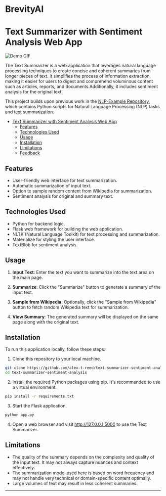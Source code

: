 # BrevityAI

# Text Summarizer with Sentiment Analysis Web App

![Demo GIF](./demo.gif)

The Text Summarizer is a web application that leverages natural language processing techniques to create concise and coherent summaries from longer pieces of text. It simplifies the process of information extraction, making it easier for users to digest and comprehend voluminous content such as articles, reports, and documents.Additionally, it includes sentiment analysis for the original text.

This project builds upon previous work in the [NLP-Example Repository](https://github.com/alex-t-reed/NLP-Example), which contains Python scripts for Natural Language Processing (NLP) tasks and text summarization.

- [Text Summarizer with Sentiment Analysis Web App](#text-summarizer-with-sentiment-analysis-web-app)
  - [Features](#features)
  - [Technologies Used](#technologies-used)
  - [Usage](#usage)
  - [Installation](#installation)
  - [Limitations](#limitations)
  - [Feedback](#feedback)

## Features

- User-friendly web interface for text summarization.
- Automatic summarization of input text.
- Option to sample random content from Wikipedia for summarization.
- Sentiment analysis for original and summary text.

## Technologies Used

- Python for backend logic.
- Flask web framework for building the web application.
- NLTK (Natural Language Toolkit) for text processing and summarization.
- Materialize for styling the user interface.
- TextBlob for sentiment analysis.

## Usage

1. **Input Text**: Enter the text you want to summarize into the text area on the main page.

2. **Summarize**: Click the "Summarize" button to generate a summary of the input text.

3. **Sample from Wikipedia**: Optionally, click the "Sample from Wikipedia" button to fetch random Wikipedia text for summarization.

4. **View Summary**: The generated summary will be displayed on the same page along with the original text.

## Installation

To run this application locally, follow these steps:

1. Clone this repository to your local machine.

```bash
git clone https://github.com/alex-t-reed/text-summarizer-sentiment-analysis.git
cd text-summarizer-sentiment-analysis
```
2. Install the required Python packages using pip. It's recommended to use a virtual environment.

```bash
pip install -r requirements.txt
```

3. Start the Flask application.

```bash
python app.py
```

4. Open a web browser and visit http://127.0.0.1:5000 to use the Text Summarizer.

## Limitations

- The quality of the summary depends on the complexity and quality of the input text. It may not always capture nuances and context effectively.
- The summarization model used here is based on word frequency and may not handle very technical or domain-specific content optimally.
- Large volumes of text may result in less coherent summaries.
---

